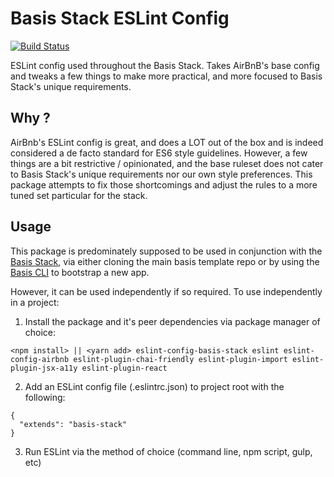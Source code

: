 # Basis Stack ESLint Config
[![Build Status](https://travis-ci.org/basis-stack/eslint-config-basis-stack.svg?branch=master)](https://www.travis-ci.org/basis-stack/eslint-config-basis-stack)

ESLint config used throughout the Basis Stack. Takes AirBnB's base config and tweaks a few things to make more practical, and more focused to Basis Stack's unique requirements.

## Why ?

AirBnb's ESLint config is great, and does a LOT out of the box and is indeed considered a de facto standard for ES6 style guidelines. However, a few things are a bit restrictive / opinionated, and the base ruleset does not cater to Basis Stack's unique requirements nor our own style preferences. This package attempts to fix those shortcomings and adjust the rules to a more tuned set particular for the stack.

## Usage

This package is predominately supposed to be used in conjunction with the [Basis Stack](http://www.github.com/basis-stack/basis), via either cloning the main basis template repo or by using the [Basis CLI](https://github.com/basis-stack/basis-cli) to bootstrap a new app.

However, it can be used independently if so required. To use independently in a project:

1) Install the package and it's peer dependencies via package manager of choice:


```
<npm install> || <yarn add> eslint-config-basis-stack eslint eslint-config-airbnb eslint-plugin-chai-friendly eslint-plugin-import eslint-plugin-jsx-a11y eslint-plugin-react
```

2) Add an ESLint config file (.eslintrc.json) to project root with the following:

```
{
  "extends": "basis-stack"
}
```

3) Run ESLint via the method of choice (command line, npm script, gulp, etc)

